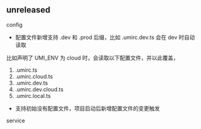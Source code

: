 
## unreleased

config

* 配置文件新增支持 .dev 和 .prod 后缀，比如 .umirc.dev.ts 会在 dev 时自动读取

比如声明了 UMI_ENV 为 cloud 时，会读取以下配置文件，并以此覆盖，
1) .umirc.ts
2) .umirc.cloud.ts
3) .umirc.dev.ts
4) .umirc.dev.cloud.ts
5) .umirc.local.ts

* 支持初始没有配置文件，项目启动后新增配置文件的变更触发

service
